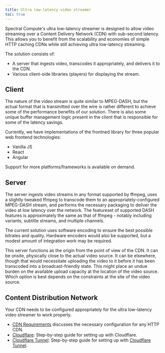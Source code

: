 ```yaml
---
title: Ultra low-latency video streamer
toc: true
---
```


Spectral Compute's ultra low-latency streamer is designed to allow video streaming over a Content Delivery Network (CDN)
with sub-second latency. This allows you to benefit from the scalability and economies of simple HTTP caching CDNs while
still achieving ultra low-latency streaming.

The solution consists of:

- A server that ingests video, transcodes it appropriately, and delivers it to the CDN.
- Various client-side libraries (players) for displaying the stream.

## Client

The nature of the video stream is quite similar to MPEG-DASH, but the actual format that is transmitted over the wire
is rather different to achieve some of the performance benefits of our solution. There is also some unique buffer
management logic present in the client that is responsible for some of the latency savings.

Currently, we have implementations of the frontned library for three popular web frontend technologies:

- Vanilla JS
- React
- Angular

Support for more platforms/frameworks is available on demand.

## Server

The server ingests video streams in any format supported by ffmpeg, uses a slightly tweaked ffmpeg to transcode them
to an appropriately-configured MPEG-DASH stream, and performs the necessary packaging to deliver the video at low
latency over the network. The featureset of supported DASH features is approximately the same as that of ffmpeg - notably
including variants, subtitle streams, and multiple channels.

The current solution uses software encoding to ensure the best possible bitrates and quality. Hardware encoders would
also be supported, but a modest amount of integration work may be required.

This server functions as the origin from the point of view of the CDN. It can be onsite, physically close to the actual
video source. It can be elsewhere, though that would necessitate uploading the video to it before it has been transcoded
into a broadcast-friendly state. This might place an undue burden on the available upload capacity at the location of
the video source. Which option is best depends on the constraints at the site of the video source.

## Content Distribution Network

Your CDN needs to be configured appropriately for the ultra low-latency video streamer to work properly. 

 - [CDN Requirements](./CDNRequirements.md) discusses the necessary configuration for any HTTP CDN.
 - [Cloudflare](./Cloudflare.md): Step-by-step guide for setting up with Cloudflare.
- [Cloudflare Tunnel](./CloudflareTunnel.md): Step-by-step guide for setting up with
  [Cloudflare Tunnel](https://www.cloudflare.com/en-gb/products/tunnel/).
